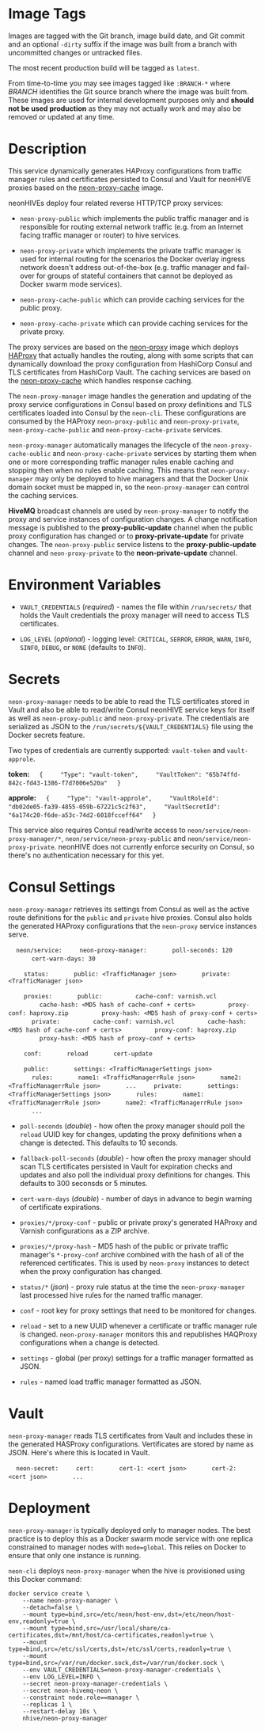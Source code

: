 # Image Tags

Images are tagged with the Git branch, image build date, and Git commit and an optional `-dirty` suffix if the image was built from a branch with uncommitted changes or untracked files.

The most recent production build will be tagged as `latest`.

From time-to-time you may see images tagged like `:BRANCH-*` where *BRANCH* identifies the Git source branch where the image was built from.  These images are used for internal development purposes only and **should not be used production** as they may not actually work and may also be removed or updated at any time.

# Description

This service dynamically generates HAProxy configurations from traffic manager rules and certificates persisted to Consul and Vault for neonHIVE proxies based on the [neon-proxy-cache](https://hub.docker.com/r/nhive/neon-proxy-cache/) image.

neonHIVEs deploy four related reverse HTTP/TCP proxy services:

* `neon-proxy-public` which implements the public traffic manager and is responsible for routing external network traffic (e.g. from an Internet facing traffic manager or router) to hive services.

* `neon-proxy-private` which implements the private traffic manager is used for internal routing for the scenarios the Docker overlay ingress network doesn't address out-of-the-box (e.g. traffic manager and fail-over for groups of stateful containers that cannot be deployed as Docker swarm mode services).

* `neon-proxy-cache-public` which can provide caching services for the public proxy.

* `neon-proxy-cache-private` which can provide caching services for the private proxy.

The proxy services are based on the [neon-proxy](https://hub.docker.com/r/nhive/neon-proxy/) image which deploys [HAProxy](http://haproxy.org) that actually handles the routing, along with some scripts that can dynamically download the proxy configuration from HashiCorp Consul and TLS certificates from HashiCorp Vault.  The caching services are based on the [neon-proxy-cache](https://hub.docker.com/r/nhive/neon-proxy-cache/) which handles response caching.

The `neon-proxy-manager` image handles the generation and updating of the proxy service configurations in Consul based on proxy definitions and TLS certificates loaded into Consul by the `neon-cli`.  These configurations are consumed by the HAProxy `neon-proxy-public` and `neon-proxy-private`, `neon-proxy-cache-public` and `neon-proxy-cache-private` services.

`neon-proxy-manager` automatically manages the lifecycle of the `neon-proxy-cache-oublic` and `neon-proxy-cache-private` services by starting them when one or more corresponding traffic manager rules enable caching and stopping then when no rules enable caching.  This means that `neon-proxy-manager` may only be deployed to hive managers and that the Docker Unix domain socket must be mapped in, so the `neon-proxy-manager` can control the caching services.

**HiveMQ** broadcast channels are used by `neon-proxy-manager` to notify the proxy and service instances of configuration changes.  A change notification message is published to the **proxy-public-update** channel when the public proxy configuration has changed or to **proxy-private-update** for private changes.  The `neon-proxy-public` service listens to the **proxy-public-update** channel and `neon-proxy-private` to the **neon-private-update** channel.

# Environment Variables

* `VAULT_CREDENTIALS` (*required*) - names the file within `/run/secrets/` that holds the Vault credentials the proxy manager will need to access TLS certificates.

* `LOG_LEVEL` (*optional*) - logging level: `CRITICAL`, `SERROR`, `ERROR`, `WARN`, `INFO`, `SINFO`, `DEBUG`, or `NONE` (defaults to `INFO`).

# Secrets

`neon-proxy-manager` needs to be able to read the TLS certificates stored in Vault and also be able to read/write Consul neonHIVE service keys for itself as well as `neon-proxy-public` and `neon-proxy-private`.  The credentials are serialized as JSON to the `/run/secrets/${VAULT_CREDENTIALS}` file using the Docker secrets feature.

Two types of credentials are currently supported: `vault-token` and `vault-approle`.

**token:**
&nbsp;&nbsp;&nbsp;&nbsp;`{`
&nbsp;&nbsp;&nbsp;&nbsp;&nbsp;&nbsp;&nbsp;&nbsp;`"Type": "vault-token",`
&nbsp;&nbsp;&nbsp;&nbsp;&nbsp;&nbsp;&nbsp;&nbsp;`"VaultToken": "65b74ffd-842c-fd43-1386-f7d7006e520a"`
&nbsp;&nbsp;&nbsp;&nbsp;`}`

**approle:**
&nbsp;&nbsp;&nbsp;&nbsp;`{`
&nbsp;&nbsp;&nbsp;&nbsp;&nbsp;&nbsp;&nbsp;&nbsp;`"Type": "vault-approle",`
&nbsp;&nbsp;&nbsp;&nbsp;&nbsp;&nbsp;&nbsp;&nbsp;`"VaultRoleId": "db02de05-fa39-4855-059b-67221c5c2f63",`
&nbsp;&nbsp;&nbsp;&nbsp;&nbsp;&nbsp;&nbsp;&nbsp;`"VaultSecretId": "6a174c20-f6de-a53c-74d2-6018fcceff64"`
&nbsp;&nbsp;&nbsp;&nbsp;`}`

This service also requires Consul read/write access to `neon/service/neon-proxy-manager/*`, `neon/service/neon-proxy-public` and `neon/service/neon-proxy-private`.  neonHIVE does not currently enforce security on Consul, so there's no authentication necessary for this yet.

# Consul Settings

`neon-proxy-manager` retrieves its settings from Consul as well as the active route definitions for the `public` and `private` hive proxies.  Consul also holds the generated HAProxy configurations that the `neon-proxy` service instances serve.

&nbsp;&nbsp;&nbsp;&nbsp;`neon/service:`
&nbsp;&nbsp;&nbsp;&nbsp;&nbsp;&nbsp;&nbsp;&nbsp;`neon-proxy-manager:`
&nbsp;&nbsp;&nbsp;&nbsp;&nbsp;&nbsp;&nbsp;&nbsp;&nbsp;&nbsp;&nbsp;&nbsp;`poll-seconds: 120`
&nbsp;&nbsp;&nbsp;&nbsp;&nbsp;&nbsp;&nbsp;&nbsp;&nbsp;&nbsp;&nbsp;&nbsp;`cert-warn-days: 30`

&nbsp;&nbsp;&nbsp;&nbsp;&nbsp;&nbsp;&nbsp;&nbsp;`status:`
&nbsp;&nbsp;&nbsp;&nbsp;&nbsp;&nbsp;&nbsp;&nbsp;&nbsp;&nbsp;&nbsp;&nbsp;`public: <TrafficManager json>`
&nbsp;&nbsp;&nbsp;&nbsp;&nbsp;&nbsp;&nbsp;&nbsp;&nbsp;&nbsp;&nbsp;&nbsp;`private: <TrafficManager json>`
        
&nbsp;&nbsp;&nbsp;&nbsp;&nbsp;&nbsp;&nbsp;&nbsp;`proxies:`
&nbsp;&nbsp;&nbsp;&nbsp;&nbsp;&nbsp;&nbsp;&nbsp;&nbsp;&nbsp;&nbsp;&nbsp;`public:`
&nbsp;&nbsp;&nbsp;&nbsp;&nbsp;&nbsp;&nbsp;&nbsp;&nbsp;&nbsp;&nbsp;&nbsp;&nbsp;&nbsp;&nbsp;&nbsp;`cache-conf: varnish.vcl`
&nbsp;&nbsp;&nbsp;&nbsp;&nbsp;&nbsp;&nbsp;&nbsp;&nbsp;&nbsp;&nbsp;&nbsp;&nbsp;&nbsp;&nbsp;&nbsp;`cache-hash: <MD5 hash of cache-conf + certs>`
&nbsp;&nbsp;&nbsp;&nbsp;&nbsp;&nbsp;&nbsp;&nbsp;&nbsp;&nbsp;&nbsp;&nbsp;&nbsp;&nbsp;&nbsp;&nbsp;`proxy-conf: haproxy.zip`
&nbsp;&nbsp;&nbsp;&nbsp;&nbsp;&nbsp;&nbsp;&nbsp;&nbsp;&nbsp;&nbsp;&nbsp;&nbsp;&nbsp;&nbsp;&nbsp;`proxy-hash: <MD5 hash of proxy-conf + certs>`
&nbsp;&nbsp;&nbsp;&nbsp;&nbsp;&nbsp;&nbsp;&nbsp;&nbsp;&nbsp;&nbsp;&nbsp;`private:`
&nbsp;&nbsp;&nbsp;&nbsp;&nbsp;&nbsp;&nbsp;&nbsp;&nbsp;&nbsp;&nbsp;&nbsp;&nbsp;&nbsp;&nbsp;&nbsp;`cache-conf: varnish.vcl`
&nbsp;&nbsp;&nbsp;&nbsp;&nbsp;&nbsp;&nbsp;&nbsp;&nbsp;&nbsp;&nbsp;&nbsp;&nbsp;&nbsp;&nbsp;&nbsp;`cache-hash: <MD5 hash of cache-conf + certs>`
&nbsp;&nbsp;&nbsp;&nbsp;&nbsp;&nbsp;&nbsp;&nbsp;&nbsp;&nbsp;&nbsp;&nbsp;&nbsp;&nbsp;&nbsp;&nbsp;`proxy-conf: haproxy.zip`
&nbsp;&nbsp;&nbsp;&nbsp;&nbsp;&nbsp;&nbsp;&nbsp;&nbsp;&nbsp;&nbsp;&nbsp;&nbsp;&nbsp;&nbsp;&nbsp;`proxy-hash: <MD5 hash of proxy-conf + certs>`

&nbsp;&nbsp;&nbsp;&nbsp;&nbsp;&nbsp;&nbsp;&nbsp;`conf:`
&nbsp;&nbsp;&nbsp;&nbsp;&nbsp;&nbsp;&nbsp;&nbsp;&nbsp;&nbsp;&nbsp;&nbsp;`reload`
&nbsp;&nbsp;&nbsp;&nbsp;&nbsp;&nbsp;&nbsp;&nbsp;&nbsp;&nbsp;&nbsp;&nbsp;`cert-update`

&nbsp;&nbsp;&nbsp;&nbsp;&nbsp;&nbsp;&nbsp;&nbsp;`public:`
&nbsp;&nbsp;&nbsp;&nbsp;&nbsp;&nbsp;&nbsp;&nbsp;&nbsp;&nbsp;&nbsp;&nbsp;`settings: <TrafficManagerSettings json>`
&nbsp;&nbsp;&nbsp;&nbsp;&nbsp;&nbsp;&nbsp;&nbsp;&nbsp;&nbsp;&nbsp;&nbsp;`rules:`
&nbsp;&nbsp;&nbsp;&nbsp;&nbsp;&nbsp;&nbsp;&nbsp;&nbsp;&nbsp;&nbsp;&nbsp;`name1: <TrafficManagerrRule json>`
&nbsp;&nbsp;&nbsp;&nbsp;&nbsp;&nbsp;&nbsp;&nbsp;&nbsp;&nbsp;&nbsp;&nbsp;`name2: <TrafficManagerrRule json>`
&nbsp;&nbsp;&nbsp;&nbsp;&nbsp;&nbsp;&nbsp;&nbsp;&nbsp;&nbsp;&nbsp;&nbsp;`...`
&nbsp;&nbsp;&nbsp;&nbsp;&nbsp;&nbsp;&nbsp;&nbsp;`private:`
&nbsp;&nbsp;&nbsp;&nbsp;&nbsp;&nbsp;&nbsp;&nbsp;&nbsp;&nbsp;&nbsp;&nbsp;`settings: <TrafficManagerSettings json>`
&nbsp;&nbsp;&nbsp;&nbsp;&nbsp;&nbsp;&nbsp;&nbsp;&nbsp;&nbsp;&nbsp;&nbsp;`rules:`
&nbsp;&nbsp;&nbsp;&nbsp;&nbsp;&nbsp;&nbsp;&nbsp;&nbsp;&nbsp;&nbsp;&nbsp;`name1: <TrafficManagerrRule json>`
&nbsp;&nbsp;&nbsp;&nbsp;&nbsp;&nbsp;&nbsp;&nbsp;&nbsp;&nbsp;&nbsp;&nbsp;`name2: <TrafficManagerrRule json>`
&nbsp;&nbsp;&nbsp;&nbsp;&nbsp;&nbsp;&nbsp;&nbsp;&nbsp;&nbsp;&nbsp;&nbsp;`...`

* `poll-seconds` (*double*) - how often the proxy manager should poll the `reload` UUID key for changes, updating the proxy definitions when a change is detected.  This defaults to 10 seconds.

* `fallback-poll-seconds` (*double*) - how often the proxy manager should scan TLS certificates persisted in Vault for expiration checks and updates and also poll the individual proxy definitions for changes.  This defaults to 300 seconsds or 5 minutes.

* `cert-warn-days` (*double*) - number of days in advance to begin warning of certificate expirations.

* `proxies/*/proxy-conf` - public or private proxy's generated HAProxy and Varnish configurations as a ZIP archive.

* `proxies/*/proxy-hash` - MD5 hash of the public or private traffic manager's `*-proxy-conf` archive combined with the hash of all of the referenced certificates.  This is used by `neon-proxy` instances to detect when the proxy configuration has changed.

* `status/*` (*json*) - proxy rule status at the time the `neon-proxy-manager` last processed hive rules for the named traffic manager.

* `conf` - root key for proxy settings that need to be monitored for changes.

* `reload` - set to a new UUID whenever a certificate or traffic manager rule is changed.  `neon-proxy-manager` monitors this and republishes HAQProxy configurations when a change is detected.

* `settings` - global (per proxy) settings for a traffic manager formatted as JSON.

* `rules` - named load traffic manager formatted as JSON.

# Vault

`neon-proxy-manager` reads TLS certificates from Vault and includes these in the generated HASProxy configurations.  Vertificates are stored by name as JSON.  Here's where this is located in Vault.

&nbsp;&nbsp;&nbsp;&nbsp;`neon-secret:`
&nbsp;&nbsp;&nbsp;&nbsp;&nbsp;&nbsp;&nbsp;&nbsp;`cert:`
&nbsp;&nbsp;&nbsp;&nbsp;&nbsp;&nbsp;&nbsp;&nbsp;&nbsp;&nbsp;&nbsp;&nbsp;`cert-1: <cert json>`
&nbsp;&nbsp;&nbsp;&nbsp;&nbsp;&nbsp;&nbsp;&nbsp;&nbsp;&nbsp;&nbsp;&nbsp;`cert-2: <cert json>`
&nbsp;&nbsp;&nbsp;&nbsp;&nbsp;&nbsp;&nbsp;&nbsp;&nbsp;&nbsp;&nbsp;&nbsp;`...`

# Deployment

`neon-proxy-manager` is typically deployed only to manager nodes.  The best practice is to deploy this as a Docker swarm mode service with one replica constrained to manager nodes with `mode=global`.  This relies on Docker to ensure that only one instance is running.

`neon-cli` deploys `neon-proxy-manager` when the hive is provisioned using this Docker command:

````
docker service create \
    --name neon-proxy-manager \
    --detach=false \
    --mount type=bind,src=/etc/neon/host-env,dst=/etc/neon/host-env,readonly=true \
    --mount type=bind,src=/usr/local/share/ca-certificates,dst=/mnt/host/ca-certificates,readonly=true \
    --mount type=bind,src=/etc/ssl/certs,dst=/etc/ssl/certs,readonly=true \
    --mount type=bind,src=/var/run/docker.sock,dst=/var/run/docker.sock \
    --env VAULT_CREDENTIALS=neon-proxy-manager-credentials \
    --env LOG_LEVEL=INFO \
    --secret neon-proxy-manager-credentials \
    --secret neon-hivemq-neon \
    --constraint node.role==manager \
    --replicas 1 \
    --restart-delay 10s \
    nhive/neon-proxy-manager
````
&nbsp;

